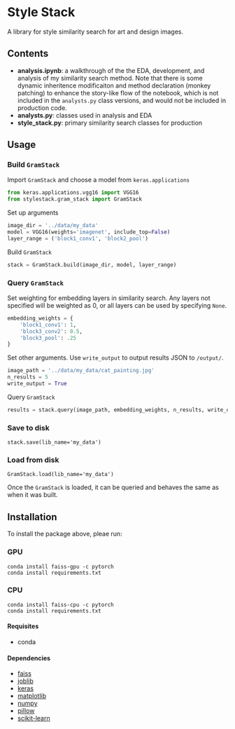 # Style Stack
A library for style similarity search for art and design images.

## Contents
- **analysis.ipynb**: a walkthrough of the the EDA, development, and analysis of my similarity search method.
Note that there is some dynamic inheritence modificaiton and method declaration (monkey patching) to enhance the story-like flow of the notebook, which is not included in the `analysts.py` class versions, and would not be included in production code.
- **analysts.py**: classes used in analysis and EDA
- **style_stack.py**: primary similarity search classes for production


## Usage
### Build `GramStack`
Import `GramStack` and choose a model from `keras.applications`
```python
from keras.applications.vgg16 import VGG16
from stylestack.gram_stack import GramStack
```
Set up arguments
```python
image_dir = '../data/my_data'
model = VGG16(weights='imagenet', include_top=False)
layer_range = ('block1_conv1', 'block2_pool')
```
Build `GramStack`
```python
stack = GramStack.build(image_dir, model, layer_range)
```
### Query `GramStack`
Set weighting for embedding layers in similarity search. Any layers not specified will be weighted as 0, or all layers can be used by specifying `None`.
```python
embedding_weights = {
    'block1_conv1': 1,
    'block3_conv2': 0.5,
    'block3_pool': .25
}
```
Set other arguments. Use `write_output` to output results JSON to `/output/`.
```python
image_path = '../data/my_data/cat_painting.jpg'
n_results = 5
write_output = True
```
Query `GramStack`
```python
results = stack.query(image_path, embedding_weights, n_results, write_output)
```
### Save to disk
```
stack.save(lib_name='my_data')
```
### Load from disk
```
GramStack.load(lib_name='my_data')
```
Once the `GramStack` is loaded, it can be queried and behaves the same as when it was built.


## Installation
To install the package above, pleae run:

### GPU
```shell
conda install faiss-gpu -c pytorch
conda install requirements.txt
```

### CPU
```shell
conda install faiss-cpu -c pytorch
conda install requirements.txt
```

#### Requisites

- conda

#### Dependencies

- [faiss](https://github.com/facebookresearch/faiss/wiki)
- [joblib](https://joblib.readthedocs.io/en/latest/)
- [keras](keras.io)
- [matplotlib](https://matplotlib.org/)
- [numpy](http://www.numpy.org/)
- [pillow](https://python-pillow.org/)
- [scikit-learn](https://scikit-learn.org/stable/)

